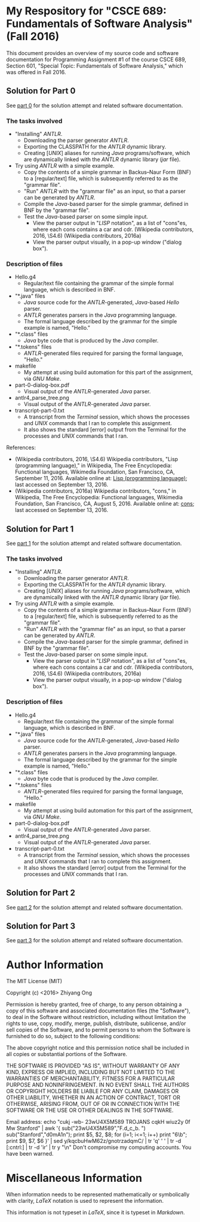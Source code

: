 #	My Respository for "CSCE 689: Fundamentals of Software Analysis" (Fall 2016)

This document provides an overview of my source code and software
	documentation for Programming Assignment #1 of the course
	CSCE 689, Section 601, "Special Topic: Fundamentals of Software
	Analysis," which was offered in Fall 2016.

##	Solution for Part 0

See [part 0](https://github.com/eda-ricercatore/caprese-sw-analy/tree/master/zero-assign/part-0) for the solution attempt and related software documentation.

###	The tasks involved

+ "Installing" *ANTLR*.
	- Downloading the parser generator *ANTLR*.
	- Exporting the CLASSPATH for the *ANTLR* dynamic library.
	- Creating [*UNIX*] aliases for running *Java* programs/software,
		which are dynamically linked with the *ANTLR* dynamic library
		(*jar* file).
+ Try using *ANTLR* with a simple example.
	- Copy the contents of a simple grammar in Backus–Naur Form (BNF)
		to a [regular/text] file, which is subsequently referred to
		as the "grammar file".
	- "Run" *ANTLR* with the "grammar file" as an input, so that a
		parser can be generated by *ANTLR*.
	- Compile the *Java*-based parser for the simple grammar, defined
		in BNF by the "grammar file".
	- Test the *Java*-based parser on some simple input.
		* View the parser output in "*LISP* notation", as a list of
			"cons"es, where each cons contains a car and cdr.
			(Wikipedia contributors, 2016, \S4.6)
			(Wikipedia contributors, 2016a)
		* View the parser output visually, in a pop-up window
			("dialog box").

###	Description of files

+ Hello.g4
	- Regular/text file containing the grammar of the simple formal
		language, which is described in BNF.
+ "*.java" files
	- *Java* source code for the *ANTLR*-generated, *Java*-based
		*Hello* parser.
	- *ANTLR* generates parsers in the *Java* programming language.
	- The formal language described by the grammar for the simple
		example is named, "Hello."
+ "*.class" files
	- *Java* byte code that is produced by the *Java* compiler.
+ "*.tokens" files
	- *ANTLR*-generated files required for parsing the formal
		language, "Hello." 
+ makefile
	- My attempt at using build automation for this part of the
		assignment, via *GNU Make*.
+ part-0-dialog-box.pdf
	- Visual output of the *ANTLR*-generated *Java* parser.
+ antlr4_parse_tree.png
	- Visual output of the *ANTLR*-generated *Java* parser.
+ transcript-part-0.txt
	- A transcript from the *Terminal* session, which shows the
		processes and *UNIX* commands that I ran to complete this
		assignment.
	- It also shows the standard [error] output from the Terminal
		for the processes and *UNIX* commands that I ran. 



References:
+	(Wikipedia contributors, 2016, \S4.6)
	Wikipedia contributors, "Lisp (programming language)," in Wikipedia, The Free Encyclopedia: Functional languages, Wikimedia Foundation, San Francisco, CA, September 11, 2016.
		Available online at: [Lisp (programming language)](https://en.wikipedia.org/wiki/Lisp_(programming_language)#Conses_and_lists); last accessed on September 13, 2016.
+	(Wikipedia contributors, 2016a)
	Wikipedia contributors, "cons," in Wikipedia, The Free Encyclopedia: Functional languages, Wikimedia Foundation, San Francisco, CA, August 5, 2016.
	Available online at: [cons](https://en.wikipedia.org/wiki/Cons); last accessed on September 13, 2016.



##	Solution for Part 1

See [part 1](https://github.com/eda-ricercatore/caprese-sw-analy/tree/master/zero-assign/part-1) for the solution attempt and related software documentation.

###	The tasks involved
+ "Installing" *ANTLR*.
	- Downloading the parser generator *ANTLR*.
	- Exporting the CLASSPATH for the *ANTLR* dynamic library.
	- Creating [*UNIX*] aliases for running *Java* programs/software,
		which are dynamically linked with the *ANTLR* dynamic library
		(*jar* file).
+ Try using *ANTLR* with a simple example.
	- Copy the contents of a simple grammar in Backus–Naur Form (BNF)
		to a [regular/text] file, which is subsequently referred to
		as the "grammar file".
	- "Run" *ANTLR* with the "grammar file" as an input, so that a
		parser can be generated by *ANTLR*.
	- Compile the *Java*-based parser for the simple grammar, defined
		in BNF by the "grammar file".
	- Test the *Java*-based parser on some simple input.
		* View the parser output in "*LISP* notation", as a list of
			"cons"es, where each cons contains a car and cdr.
			(Wikipedia contributors, 2016, \S4.6)
			(Wikipedia contributors, 2016a)
		* View the parser output visually, in a pop-up window
			("dialog box").

###	Description of files

+ Hello.g4
	- Regular/text file containing the grammar of the simple formal
		language, which is described in BNF.
+ "*.java" files
	- *Java* source code for the *ANTLR*-generated, *Java*-based
		*Hello* parser.
	- *ANTLR* generates parsers in the *Java* programming language.
	- The formal language described by the grammar for the simple
		example is named, "Hello."
+ "*.class" files
	- *Java* byte code that is produced by the *Java* compiler.
+ "*.tokens" files
	- *ANTLR*-generated files required for parsing the formal
		language, "Hello." 
+ makefile
	- My attempt at using build automation for this part of the
		assignment, via *GNU Make*.
+ part-0-dialog-box.pdf
	- Visual output of the *ANTLR*-generated *Java* parser.
+ antlr4_parse_tree.png
	- Visual output of the *ANTLR*-generated *Java* parser.
+ transcript-part-0.txt
	- A transcript from the *Terminal* session, which shows the
		processes and *UNIX* commands that I ran to complete this
		assignment.
	- It also shows the standard [error] output from the Terminal
		for the processes and *UNIX* commands that I ran.






##	Solution for Part 2

See [part 2](https://github.com/eda-ricercatore/caprese-sw-analy/tree/master/zero-assign/part-2) for the solution attempt and related software documentation.

##	Solution for Part 3

See [part 3](https://github.com/eda-ricercatore/caprese-sw-analy/tree/master/zero-assign/part-3) for the solution attempt and related software documentation.








#	Author Information


The MIT License (MIT)

Copyright (c) <2016> Zhiyang Ong

Permission is hereby granted, free of charge, to any person obtaining a copy of this software and associated documentation files (the "Software"), to deal in the Software without restriction, including without limitation the rights to use, copy, modify, merge, publish, distribute, sublicense, and/or sell copies of the Software, and to permit persons to whom the Software is furnished to do so, subject to the following conditions:

The above copyright notice and this permission notice shall be included in all copies or substantial portions of the Software.

THE SOFTWARE IS PROVIDED "AS IS", WITHOUT WARRANTY OF ANY KIND, EXPRESS OR IMPLIED, INCLUDING BUT NOT LIMITED TO THE WARRANTIES OF MERCHANTABILITY, FITNESS FOR A PARTICULAR PURPOSE AND NONINFRINGEMENT. IN NO EVENT SHALL THE AUTHORS OR COPYRIGHT HOLDERS BE LIABLE FOR ANY CLAIM, DAMAGES OR OTHER LIABILITY, WHETHER IN AN ACTION OF CONTRACT, TORT OR OTHERWISE, ARISING FROM, OUT OF OR IN CONNECTION WITH THE SOFTWARE OR THE USE OR OTHER DEALINGS IN THE SOFTWARE.

Email address: echo "cukj -wb- 23wU4X5M589 TROJANS cqkH wiuz2y 0f Mw Stanford" | awk '{ sub("23wU4X5M589","F.d_c_b. ") sub("Stanford","d0mA1n"); print $5, $2, $8; for (i=1; i<=1; i++) print "6\b"; print $9, $7, $6 }' | sed y/kqcbuHwM62z/gnotrzadqmC/ | tr 'q' ' ' | tr -d [:cntrl:] | tr -d 'ir' | tr y "\n"		Don't compromise my computing accounts. You have been warned.



#	Miscellaneous Information

When information needs to be represented mathematically or
	symbolically with clarity, *LaTeX* notation is used to
	represent the information.

This information is not typeset in *LaTeX*, since it is typeset
	in *Markdown*.








